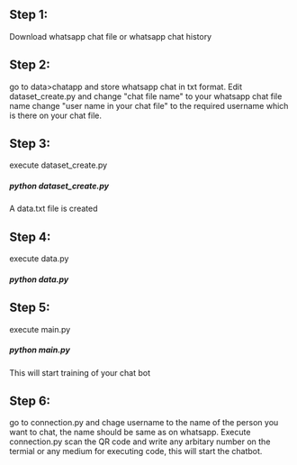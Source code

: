 ## Step 1:

Download whatsapp chat file or whatsapp chat history

## Step 2:
go to data>chatapp and store whatsapp chat in txt format.
Edit dataset_create.py and change "chat file name" to your whatsapp chat file name
change "user name in your chat file" to the required username which is there on your chat file.

## Step 3:
execute dataset_create.py

##### python dataset_create.py
A data.txt file is created

## Step 4:
execute data.py
##### python data.py

## Step 5:
execute main.py
##### python main.py
This will start training of your chat bot

## Step 6:
go to connection.py and chage username to the name of the person you want to chat, the name should be same as on whatsapp.
Execute connection.py
scan the QR code and write any arbitary number on the termial or any medium for executing code, this will start the chatbot.

